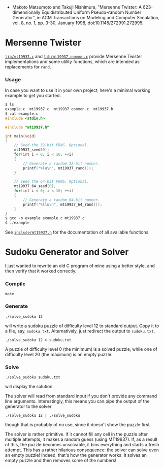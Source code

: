 * Makoto Matsumoto and Takuji Nishimura, "Mersenne Twister: A 623-dimensionally
Equidistributed Uniform Pseudo-random Number Generator", in ACM Transactions on
Modeling and Computer Simulation, vol. 8, no. 1, pp. 3-30, January 1998,
doi:10.1145/272991.272995.

# Mersenne Twister
[`lib/mt19937.c`](lib/mt19937.c) and
[`lib/mt19937_common.c`](lib/mt19937_common.c) provide Mersenne Twister
implementations and some utility functions, which are intended as replacements
for `rand`.

### Usage
In case you want to use it in your own project, here's a minimal working
example to get you started.

```C
$ ls
example.c  mt19937.c  mt19937_common.c  mt19937.h
$ cat example.c
#include <stdio.h>

#include "mt19937.h"

int main(void)
{
    // Seed the 32-bit PRNG. Optional.
    mt19937_seed(0);
    for(int i = 0; i < 10; ++i)
    {
        // Generate a random 32-bit number.
        printf("%lu\n", mt19937_rand());
    }

    // Seed the 64-bit PRNG. Optional.
    mt19937_64_seed(0);
    for(int i = 0; i < 10; ++i)
    {
        // Generate a random 64-bit number.
        printf("%llu\n", mt19937_64_rand());
    }
}
$ gcc -o example example.c mt19937.c
$ ./example
```

See [`include/mt19937.h`](include/mt19937.h) for the documentation of all
available functions.

# Sudoku Generator and Solver
I just wanted to rewrite an old C program of mine using a better style, and
then verify that it worked correctly.

### Compile
```
make
```

### Generate
```
./solve_sudoku 12
```
will write a sudoku puzzle of difficulty level 12 to standard output. Copy it
to a file, say, `sudoku.txt`. Alternatively, just redirect the output to
`sudoku.txt`.
```
./solve_sudoku 12 > sudoku.txt
```
A puzzle of difficulty level 0 (the minimum) is a solved puzzle, while one of
difficulty level 20 (the maximum) is an empty puzzle.

### Solve
```
./solve_sudoku sudoku.txt
```
will display the solution.

The solver will read from standard input if you don't provide any command line
arguments. Interestingly, this means you can pipe the output of the generator
to the solver
```
./solve_sudoku 12 | ./solve_sudoku
```
though that is probably of no use, since it doesn't show the puzzle first.

The solver is rather primitive. If it cannot fill any cell in the puzzle after
multiple attempts, it makes a random guess (using MT19937). If, as a result of
this, the puzzle becomes unsolvable, it bins everything and starts a fresh
attempt. This has a rather hilarious consequence: the solver can solve even an
empty puzzle! Indeed, that's how the generator works: it solves an empty puzzle
and then removes some of the numbers!
